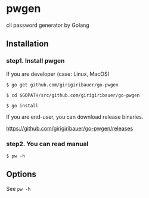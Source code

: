 # pwgen

cli password generator by Golang



## Installation

### step1. Install pwgen

If you are developer (case: Linux, MacOS)

	$ go get github.com/girigiribauer/go-pwgen

	$ cd $GOPATH/src/github.com/girigiribauer/go-pwgen

	$ go install

If you are end-user, you can download release binaries.

<https://github.com/girigiribauer/go-pwgen/releases>

### step2. You can read manual

	$ pw -h



## Options

See `pw -h`
